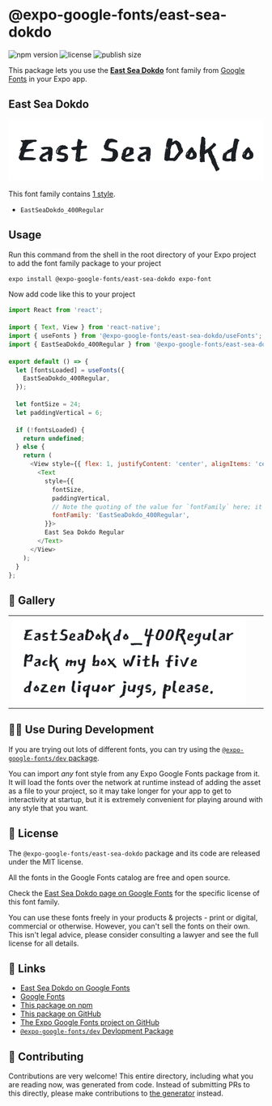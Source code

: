 # @expo-google-fonts/east-sea-dokdo

![npm version](https://flat.badgen.net/npm/v/@expo-google-fonts/east-sea-dokdo)
![license](https://flat.badgen.net/github/license/expo/google-fonts)
![publish size](https://flat.badgen.net/packagephobia/install/@expo-google-fonts/east-sea-dokdo)

This package lets you use the [**East Sea Dokdo**](https://fonts.google.com/specimen/East+Sea+Dokdo) font family from [Google Fonts](https://fonts.google.com/) in your Expo app.

## East Sea Dokdo

![East Sea Dokdo](./font-family.png)

This font family contains [1 style](#-gallery).

- `EastSeaDokdo_400Regular`

## Usage

Run this command from the shell in the root directory of your Expo project to add the font family package to your project
```sh
expo install @expo-google-fonts/east-sea-dokdo expo-font
```

Now add code like this to your project
```js
import React from 'react';

import { Text, View } from 'react-native';
import { useFonts } from '@expo-google-fonts/east-sea-dokdo/useFonts';
import { EastSeaDokdo_400Regular } from '@expo-google-fonts/east-sea-dokdo/400Regular';

export default () => {
  let [fontsLoaded] = useFonts({
    EastSeaDokdo_400Regular,
  });

  let fontSize = 24;
  let paddingVertical = 6;

  if (!fontsLoaded) {
    return undefined;
  } else {
    return (
      <View style={{ flex: 1, justifyContent: 'center', alignItems: 'center' }}>
        <Text
          style={{
            fontSize,
            paddingVertical,
            // Note the quoting of the value for `fontFamily` here; it expects a string!
            fontFamily: 'EastSeaDokdo_400Regular',
          }}>
          East Sea Dokdo Regular
        </Text>
      </View>
    );
  }
};

```

## 🔡 Gallery


||||
|-|-|-|
|![EastSeaDokdo_400Regular](./EastSeaDokdo_400Regular.ttf.png)||||


## 👩‍💻 Use During Development

If you are trying out lots of different fonts, you can try using the [`@expo-google-fonts/dev` package](https://github.com/expo/google-fonts/tree/master/font-packages/dev#readme).

You can import *any* font style from any Expo Google Fonts package from it. It will load the fonts
over the network at runtime instead of adding the asset as a file to your project, so it may take longer
for your app to get to interactivity at startup, but it is extremely convenient
for playing around with any style that you want.

## 📖 License

The `@expo-google-fonts/east-sea-dokdo` package and its code are released under the MIT license.

All the fonts in the Google Fonts catalog are free and open source.

Check the [East Sea Dokdo page on Google Fonts](https://fonts.google.com/specimen/East+Sea+Dokdo) for the specific license of this font family.

You can use these fonts freely in your products & projects - print or digital, commercial or otherwise. However, you can't sell the fonts on their own. This isn't legal advice, please consider consulting a lawyer and see the full license for all details.

## 🔗 Links

- [East Sea Dokdo on Google Fonts](https://fonts.google.com/specimen/East+Sea+Dokdo)
- [Google Fonts](https://fonts.google.com/)
- [This package on npm](https://www.npmjs.com/package/@expo-google-fonts/east-sea-dokdo)
- [This package on GitHub](https://github.com/expo/google-fonts/tree/master/font-packages/east-sea-dokdo)
- [The Expo Google Fonts project on GitHub](https://github.com/expo/google-fonts)
- [`@expo-google-fonts/dev` Devlopment Package](https://github.com/expo/google-fonts/tree/master/font-packages/dev)

## 🤝 Contributing

Contributions are very welcome! This entire directory, including what you are reading now, was generated from code. Instead of submitting PRs to this directly, please make contributions to [the generator](https://github.com/expo/google-fonts/tree/master/packages/generator) instead.
